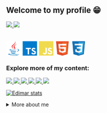 ## Welcome to my profile 😁

<div>
  <a href="https://github.com/Edimar-Dias-dos-Santos">
    <img height="180em" src="https://github-readme-stats.vercel.app/api?username=Edimar-Dias-dos-Santos&show_icons=true&theme=tokyonight&include_all_commits=true&count_private=true"/>
    <img height="180em" src="https://github-readme-stats.vercel.app/api/top-langs/?username=Edimar-Dias-dos-Santos&layout=compact&langs_count=6&theme=tokyonight"/>
  </a>
</div>
    
<br>
    
<div style="display: inline_block"><br>
  <img align="center" alt="Java" height="40" src="https://raw.githubusercontent.com/devicons/devicon/master/icons/java/java-original.svg">
   <img align="center" alt="TypeScript" height="40" src="https://raw.githubusercontent.com/devicons/devicon/master/icons/typescript/typescript-original.svg">
  <img align="center" alt="JavaScript" height="40" src="https://raw.githubusercontent.com/devicons/devicon/master/icons/javascript/javascript-plain.svg">
  <img align="center" alt="HTML5" height="40" src="https://raw.githubusercontent.com/devicons/devicon/master/icons/html5/html5-original.svg">
  <img align="center" alt="CSS3" height="40" src="https://raw.githubusercontent.com/devicons/devicon/master/icons/css3/css3-original.svg">
</div>
 
 
### Explore more of my content:

<div> 
  <a href="https://www.youtube.com/user/yourusername" target="_blank">
    <img src="https://img.shields.io/badge/YouTube-FF0000?style=for-the-badge&logo=youtube&logoColor=white" target="_blank">
  </a>
  <a href="https://www.instagram.com/yourusername" target="_blank">
    <img src="https://img.shields.io/badge/-Instagram-%23E4405F?style=for-the-badge&logo=instagram&logoColor=white" target="_blank">
  </a>
  <a href="https://discord.gg/yourserver" target="_blank">
    <img src="https://img.shields.io/badge/Discord-7289DA?style=for-the-badge&logo=discord&logoColor=white" target="_blank">
  </a> 
  <a href="mailto:eddy.development1997@gmail.com">
    <img src="https://img.shields.io/badge/-Gmail-%23333?style=for-the-badge&logo=gmail&logoColor=white" target="_blank">
  </a>
  <a href="https://www.linkedin.com/in/yourusername" target="_blank">
    <img src="https://img.shields.io/badge/-LinkedIn-%230077B5?style=for-the-badge&logo=linkedin&logoColor=white" target="_blank">
  </a>
  <a href="https://wa.me/whatsappphonenumber" target="_blank">
    <img src="https://img.shields.io/badge/WhatsApp-25D366?style=for-the-badge&logo=whatsapp&logoColor=white" target="_blank">
  </a>
</div>

[![Edimar stats](https://github-readme-stats.vercel.app/api/wakatime?username=Edimar-Dias-dos-Santos)](https://github.com/anuraghazra/github-readme-stats)


<details>
  <summary>More about me</summary>
  <p>I'm a passionate software developer. I love to create engaging applications and share my knowledge with the community. Feel free to connect with me on any of the platforms above!</p>
</details>

